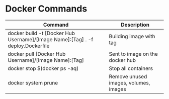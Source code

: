 # Docker Commands


|Command                                                                        |Description                              |
|-------------------------------------------------------------------------------|-----------------------------------------|
|docker build -t [Docker Hub Username]/[Image Name]:[Tag] . -f deploy.Dockerfile| Building image with tag                 |
|docker pull [Docker Hub Username]/[Image Name]:[Tag]                           | Sent to image on the docker hub         |
|docker stop $(docker ps -aq)                                                   | Stop all containers                     |
|docker system prune                                                            |  Remove unused images, volumes, images  |

